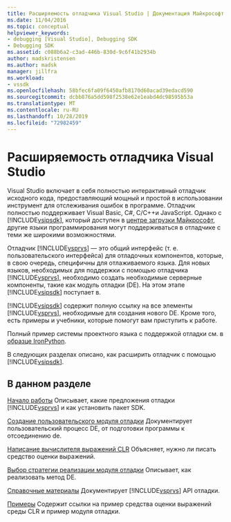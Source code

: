 ```yaml
---
title: Расширяемость отладчика Visual Studio | Документация Майкрософт
ms.date: 11/04/2016
ms.topic: conceptual
helpviewer_keywords:
- debugging [Visual Studio], Debugging SDK
- Debugging SDK
ms.assetid: c088b6a2-c3ad-446b-830d-9c6f41b2934b
author: madskristensen
ms.author: madsk
manager: jillfra
ms.workload:
- vssdk
ms.openlocfilehash: 58bfec6fa09f6450afb8170d60acad39edacd590
ms.sourcegitcommit: dcbb876a5dd598f2538e62e1eabd4dc98595b53a
ms.translationtype: MT
ms.contentlocale: ru-RU
ms.lasthandoff: 10/28/2019
ms.locfileid: "72982459"
---
```

# <a name="visual-studio-debugger-extensibility"></a>Расширяемость отладчика Visual Studio
Visual Studio включает в себя полностью интерактивный отладчик исходного кода, предоставляющий мощный и простой в использовании инструмент для отслеживания ошибок в программе. Отладчик полностью поддерживает Visual Basic, C#, C/C++и JavaScript. Однако с [!INCLUDE[vsipsdk](../../extensibility/includes/vsipsdk_md.md)], который доступен в [центре загрузки Майкрософт](https://www.microsoft.com/download/details.aspx?id=21835), другие языки программирования могут поддерживаться в отладчике с теми же широкими возможностями.

 Отладчик [!INCLUDE[vsprvs](../../code-quality/includes/vsprvs_md.md)] — это общий интерфейс (т. е. пользовательского интерфейса) для отладочных компонентов, которые, в свою очередь, специфичны для отлаживаемого языка. Для новых языков, необходимых для поддержки с помощью отладчика [!INCLUDE[vsprvs](../../code-quality/includes/vsprvs_md.md)], необходимо создать необходимые серверные компоненты, такие как модуль отладки (DE). На этом этапе [!INCLUDE[vsipsdk](../../extensibility/includes/vsipsdk_md.md)] поступает в.

 [!INCLUDE[vsipsdk](../../extensibility/includes/vsipsdk_md.md)] содержит полную ссылку на все элементы [!INCLUDE[vsprvs](../../code-quality/includes/vsprvs_md.md)], необходимые для создания нового DE. Кроме того, есть примеры и учебники, которые помогут вам приступить к работе.

 Полный пример системы проектного языка с поддержкой отладки см. в [образце IronPython](https://www.microsoft.com/download/details.aspx?id=55984).

 В следующих разделах описано, как расширить отладчик с помощью [!INCLUDE[vsipsdk](../../extensibility/includes/vsipsdk_md.md)].

## <a name="in-this-section"></a>В данном разделе
 [Начало работы](../../extensibility/debugger/getting-started-with-debugger-extensibility.md) Описывает, какие предложения отладки [!INCLUDE[vsprvs](../../code-quality/includes/vsprvs_md.md)] и как установить пакет SDK.

 [Создание пользовательского модуля отладки](../../extensibility/debugger/creating-a-custom-debug-engine.md) Документирует пользовательский процесс DE, от подготовки программы к отсоединению de.

 [Написание вычислителя выражений CLR](../../extensibility/debugger/writing-a-common-language-runtime-expression-evaluator.md) Объясняет, нужно ли писать средство оценки выражений.

 [Выбор стратегии реализации модуля отладки](../../extensibility/debugger/choosing-a-debug-engine-implementation-strategy.md) Описывает, как реализовать метод DE.

 [Справочные материалы](../../extensibility/debugger/reference/reference-visual-studio-debugging-apis.md) Документирует [!INCLUDE[vsprvs](../../code-quality/includes/vsprvs_md.md)] API отладки.

 [Примеры](../../extensibility/debugger/visual-studio-debugging-samples.md) Содержит ссылки на пример средства оценки выражений среды CLR и пример модуля отладки.
